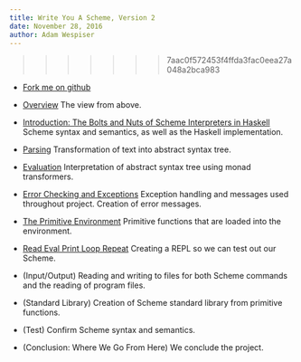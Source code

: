 ```yaml
---
title: Write You A Scheme, Version 2
date: November 28, 2016
author: Adam Wespiser
---
```



>>>>>>> 7aac0f572453f4ffda3fac0eea27a048a2bca983

* [Fork me on github](https://github.com/write-you-a-scheme-v2/scheme)    

* [Overview](../wyas/00_overview.html) The view from above.     
* [Introduction: The Bolts and Nuts of Scheme Interpreters in Haskell](../wyas/01_introduction.html)  Scheme syntax and semantics, as well as the Haskell implementation.    
* [Parsing](../wyas/02_parsing.html) Transformation of text into abstract syntax tree.    
* [Evaluation](../wyas/03_evaluation.html) Interpretation of abstract syntax tree using monad transformers.       
* [Error Checking and Exceptions](../wyas/04_errors.html) Exception handling and messages used throughout project. Creation of error messages.    
* [The Primitive Environment](../wyas/05_primitives.html) Primitive functions that are loaded into the environment.    
* [Read Eval Print Loop Repeat](../wyas/06_repl.html) Creating a REPL so we can
  test out our Scheme.    
* (Input/Output) Reading and writing to files for both Scheme commands and the reading of program files.    
* (Standard Library) Creation of Scheme standard library from primitive functions.    
* (Test) Confirm Scheme syntax and semantics.    
* (Conclusion: Where We Go From Here) We conclude the project.  
